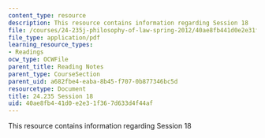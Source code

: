 ```yaml
---
content_type: resource
description: This resource contains information regarding Session 18
file: /courses/24-235j-philosophy-of-law-spring-2012/40ae8fb441d0e2e31f367d633d4f44af_MIT24_235JS12_Session18.pdf
file_type: application/pdf
learning_resource_types:
- Readings
ocw_type: OCWFile
parent_title: Reading Notes
parent_type: CourseSection
parent_uid: a682fbe4-eaba-8b45-f707-0b877346bc5d
resourcetype: Document
title: 24.235 Session 18
uid: 40ae8fb4-41d0-e2e3-1f36-7d633d4f44af
---
```

This resource contains information regarding Session 18

